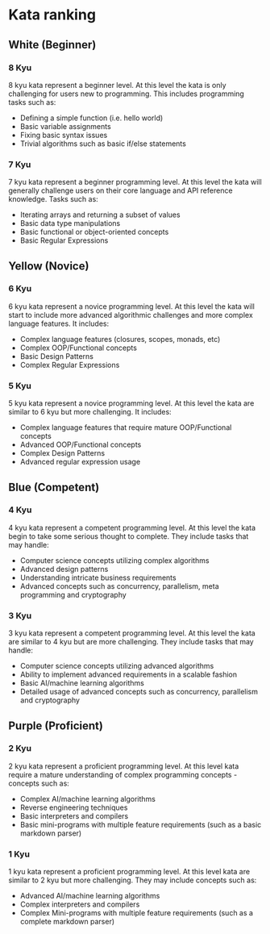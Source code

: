 # Kata ranking

<!--
More detailed draft:
https://docs.google.com/document/d/1eseD5xyhGdtQ-DaWdqfK2yf6mvTDWHWEpkQGBppI8cw
-->

## White (Beginner)

### 8 Kyu

8 kyu kata represent a beginner level.
At this level the kata is only challenging for users new to programming.
This includes programming tasks such as:

- Defining a simple function (i.e. hello world)
- Basic variable assignments
- Fixing basic syntax issues
- Trivial algorithms such as basic if/else statements

### 7 Kyu

7 kyu kata represent a beginner programming level.
At this level the kata will generally challenge users on their core language and API reference knowledge.
Tasks such as:

- Iterating arrays and returning a subset of values
- Basic data type manipulations
- Basic functional or object-oriented concepts
- Basic Regular Expressions

## Yellow (Novice)

### 6 Kyu

6 kyu kata represent a novice programming level. At this level the kata will start to include more advanced algorithmic challenges and more complex language features. It includes:

- Complex language features (closures, scopes, monads, etc)
- Complex OOP/Functional concepts
- Basic Design Patterns
- Complex Regular Expressions

### 5 Kyu

5 kyu kata represent a novice programming level.
At this level the kata are similar to 6 kyu but more challenging.
It includes:

- Complex language features that require mature OOP/Functional concepts
- Advanced OOP/Functional concepts
- Complex Design Patterns
- Advanced regular expression usage

## Blue (Competent)

### 4 Kyu

4 kyu kata represent a competent programming level.
At this level the kata begin to take some serious thought to complete.
They include tasks that may handle:

- Computer science concepts utilizing complex algorithms
- Advanced design patterns
- Understanding intricate business requirements
- Advanced concepts such as concurrency, parallelism, meta programming and cryptography

### 3 Kyu

3 kyu kata represent a competent programming level.
At this level the kata are similar to 4 kyu but are more challenging.
They include tasks that may handle:

- Computer science concepts utilizing advanced algorithms
- Ability to implement advanced requirements in a scalable fashion
- Basic AI/machine learning algorithms
- Detailed usage of advanced concepts such as concurrency, parallelism and cryptography

## Purple (Proficient)

### 2 Kyu

2 kyu kata represent a proficient programming level.
At this level kata require a mature understanding of complex programming concepts - concepts such as:

- Complex AI/machine learning algorithms
- Reverse engineering techniques
- Basic interpreters and compilers
- Basic mini-programs with multiple feature requirements (such as a basic markdown parser)

### 1 Kyu

1 kyu kata represent a proficient programming level.
At this level kata are similar to 2 kyu but more challenging.
They may include concepts such as:

- Advanced AI/machine learning algorithms
- Complex interpreters and compilers
- Complex Mini-programs with multiple feature requirements (such as a complete markdown parser)